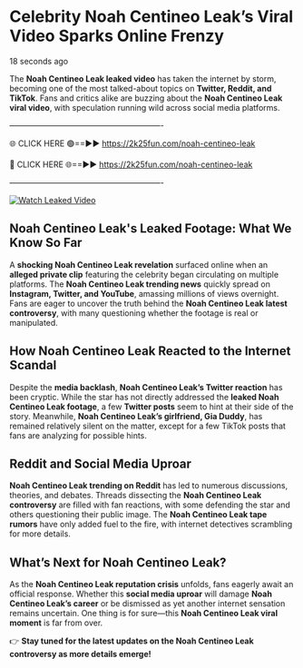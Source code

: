 # Celebrity Noah Centineo Leak’s Viral Video Sparks Online Frenzy

18 seconds ago

The **Noah Centineo Leak leaked video** has taken the internet by storm, becoming one of the most talked-about topics on **Twitter, Reddit, and TikTok**. Fans and critics alike are buzzing about the **Noah Centineo Leak viral video**, with speculation running wild across social media platforms.

———————————————————-

🌐 CLICK HERE 🟢==►► https://2k25fun.com/noah-centineo-leak

🔴 CLICK HERE 🌐==►► https://2k25fun.com/noah-centineo-leak

———————————————————-

[![Watch Leaked Video](https://miro.medium.com/v2/resize:fit:828/format:webp/1*cilzJN44JGOrTw9NJCrNHA.gif "Watch Leaked Video")](https://2k25fun.com/noah-centineo-leak)

## **Noah Centineo Leak's Leaked Footage: What We Know So Far**  
A **shocking Noah Centineo Leak revelation** surfaced online when an **alleged private clip** featuring the celebrity began circulating on multiple platforms. The **Noah Centineo Leak trending news** quickly spread on **Instagram, Twitter, and YouTube**, amassing millions of views overnight. Fans are eager to uncover the truth behind the **Noah Centineo Leak latest controversy**, with many questioning whether the footage is real or manipulated.  

## **How Noah Centineo Leak Reacted to the Internet Scandal**  
Despite the **media backlash**, **Noah Centineo Leak’s Twitter reaction** has been cryptic. While the star has not directly addressed the **leaked Noah Centineo Leak footage**, a few **Twitter posts** seem to hint at their side of the story. Meanwhile, **Noah Centineo Leak’s girlfriend, Gia Duddy**, has remained relatively silent on the matter, except for a few TikTok posts that fans are analyzing for possible hints.  

## **Reddit and Social Media Uproar**  
**Noah Centineo Leak trending on Reddit** has led to numerous discussions, theories, and debates. Threads dissecting the **Noah Centineo Leak controversy** are filled with fan reactions, with some defending the star and others questioning their public image. The **Noah Centineo Leak tape rumors** have only added fuel to the fire, with internet detectives scrambling for more details.  

## **What’s Next for Noah Centineo Leak?**  
As the **Noah Centineo Leak reputation crisis** unfolds, fans eagerly await an official response. Whether this **social media uproar** will damage **Noah Centineo Leak’s career** or be dismissed as yet another internet sensation remains uncertain. One thing is for sure—this **Noah Centineo Leak viral moment** is far from over.  

👉 **Stay tuned for the latest updates on the Noah Centineo Leak controversy as more details emerge!**  